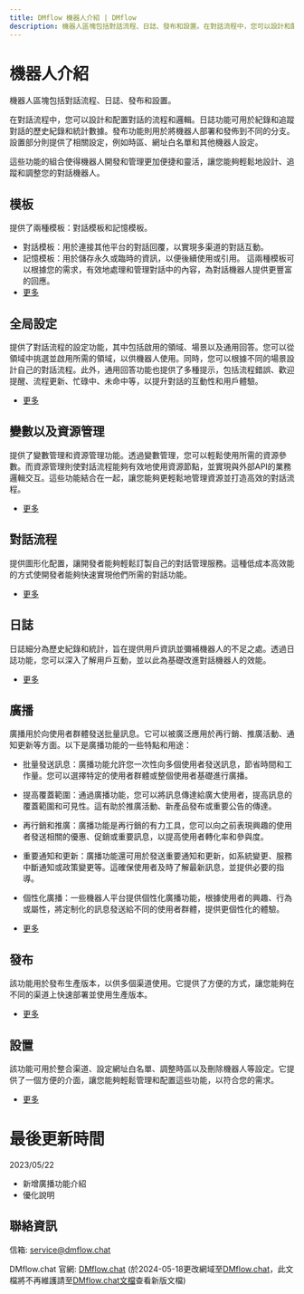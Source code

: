 ```yaml
---
title: DMflow 機器人介紹 | DMflow
description: 機器人區塊包括對話流程、日誌、發布和設置。在對話流程中，您可以設計和配置對話的流程和邏輯。日誌功能可用於紀錄和追蹤對話的歷史紀錄和統計數據。發布功能則用於將機器人部署和發佈到不同的分支。設置部分則提供了相關設定，例如時區、網址白名單和其他機器人設定。這些功能的組合使得機器人開發和管理更加便捷和靈活，讓您能夠輕鬆地設計、追蹤和調整您的對話機器人。
---
```


# 機器人介紹

機器人區塊包括對話流程、日誌、發布和設置。

在對話流程中，您可以設計和配置對話的流程和邏輯。日誌功能可用於紀錄和追蹤對話的歷史紀錄和統計數據。發布功能則用於將機器人部署和發佈到不同的分支。設置部分則提供了相關設定，例如時區、網址白名單和其他機器人設定。

這些功能的組合使得機器人開發和管理更加便捷和靈活，讓您能夠輕鬆地設計、追蹤和調整您的對話機器人。

## 模板
提供了兩種模板：對話模板和記憶模板。

- 對話模板：用於連接其他平台的對話回覆，以實現多渠道的對話互動。
- 記憶模板：用於儲存永久或臨時的資訊，以便後續使用或引用。
這兩種模板可以根據您的需求，有效地處理和管理對話中的內容，為對話機器人提供更豐富的回應。
- [更多](../../tutorials/docs/bot-template.html)

## 全局設定
提供了對話流程的設定功能，其中包括啟用的領域、場景以及通用回答。您可以從領域中挑選並啟用所需的領域，以供機器人使用。同時，您可以根據不同的場景設計自己的對話流程。此外，通用回答功能也提供了多種提示，包括流程錯誤、歡迎提醒、流程更新、忙碌中、未命中等，以提升對話的互動性和用戶體驗。
- [更多](../../tutorials/docs/bot-global.html)

## 變數以及資源管理

提供了變數管理和資源管理功能。透過變數管理，您可以輕鬆使用所需的資源參數。而資源管理則使對話流程能夠有效地使用資源節點，並實現與外部API的業務邏輯交互。這些功能結合在一起，讓您能夠更輕鬆地管理資源並打造高效的對話流程。
- [更多](../../tutorials/docs/bot-resource.html)


## 對話流程

提供圖形化配置，讓開發者能夠輕鬆訂製自己的對話管理服務。這種低成本高效能的方式使開發者能夠快速實現他們所需的對話功能。

- [更多](../../tutorials/docs/bot-flow.html)
## 日誌

日誌細分為歷史紀錄和統計，旨在提供用戶資訊並彌補機器人的不足之處。透過日誌功能，您可以深入了解用戶互動，並以此為基礎改進對話機器人的效能。

- [更多](../../tutorials/docs/bot-log.html)

## 廣播

廣播用於向使用者群體發送批量訊息。它可以被廣泛應用於再行銷、推廣活動、通知更新等方面。以下是廣播功能的一些特點和用途：

- 批量發送訊息：廣播功能允許您一次性向多個使用者發送訊息，節省時間和工作量。您可以選擇特定的使用者群體或整個使用者基礎進行廣播。

- 提高覆蓋範圍：通過廣播功能，您可以將訊息傳達給廣大使用者，提高訊息的覆蓋範圍和可見性。這有助於推廣活動、新產品發布或重要公告的傳達。

- 再行銷和推廣：廣播功能是再行銷的有力工具，您可以向之前表現興趣的使用者發送相關的優惠、促銷或重要訊息，以提高使用者轉化率和參與度。

- 重要通知和更新：廣播功能還可用於發送重要通知和更新，如系統變更、服務中斷通知或政策變更等。這確保使用者及時了解最新訊息，並提供必要的指導。

- 個性化廣播：一些機器人平台提供個性化廣播功能，根據使用者的興趣、行為或屬性，將定制化的訊息發送給不同的使用者群體，提供更個性化的體驗。
- [更多](../../tutorials/docs/bot-broadcast.html)

## 發布

該功能用於發布生產版本，以供多個渠道使用。它提供了方便的方式，讓您能夠在不同的渠道上快速部署並使用生產版本。

- [更多](../../tutorials/docs/bot-published.html)
## 設置

該功能可用於整合渠道、設定網址白名單、調整時區以及刪除機器人等設定。它提供了一個方便的介面，讓您能夠輕鬆管理和配置這些功能，以符合您的需求。

- [更多](../../tutorials/docs/bot-setting.html)

# 最後更新時間
2023/05/22

- 新增廣播功能介紹
- 優化說明


## 聯絡資訊

信箱: <service@dmflow.chat>

DMflow.chat 官網: [DMflow.chat](https://www.dmflow.chat)
(於2024-05-18更改網域至[DMflow.chat](https://www.dmflow.chat)，此文檔將不再維護請至[DMflow.chat文檔](https://docs.dmflow.chat)查看新版文檔)